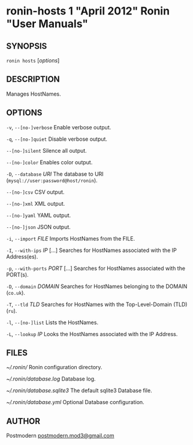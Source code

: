 # ronin-hosts 1 "April 2012" Ronin "User Manuals"

## SYNOPSIS

`ronin hosts` [*options*]

## DESCRIPTION

Manages HostNames.

## OPTIONS

`-v`, `--[no-]verbose`
	Enable verbose output.

`-q`, `--[no-]quiet`
	Disable verbose output.

`--[no-]silent`
	Silence all output.

`--[no-]color`
	Enables color output.

`-D`, `--database` *URI*
	The database to URI (`mysql://user:password@host/ronin`).

`--[no-]csv`
	CSV output.

`--[no-]xml`
	XML output.

`--[no-]yaml`
	YAML output.

`--[no-]json`
	JSON output.

`-i`, `--import` *FILE*
	Imports HostNames from the FILE.

`-I`, `--with-ips` *IP* [...]
	Searches for HostNames associated with the IP Address(es).

`-p`, `--with-ports` *PORT* [...]
	Searches for HostNames associated with the PORT(s).

`-D`, `--domain` *DOMAIN*
	Searches for HostNames belonging to the DOMAIN (`co.uk`).

`-T`, `--tld` *TLD*
	Searches for HostNames with the Top-Level-Domain (TLD) (`ru`).

`-l`, `--[no-]list`
	Lists the HostNames.

`-L`, `--lookup` *IP*
	Looks the HostNames associated with the IP Address.

## FILES

*~/.ronin/*
	Ronin configuration directory.

*~/.ronin/database.log*
	Database log.

*~/.ronin/database.sqlite3*
	The default sqlite3 Database file.

*~/.ronin/database.yml*
	Optional Database configuration.

## AUTHOR

Postmodern <postmodern.mod3@gmail.com>

